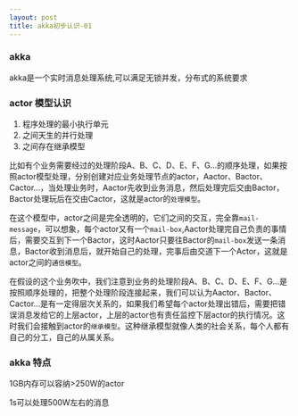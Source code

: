 ```yaml
---
layout: post
title: akka初步认识-01
---
```


### akka
akka是一个实时消息处理系统,可以满足无锁并发，分布式的系统要求


### actor 模型认识

1. 程序处理的最小执行单元
2. 之间天生的并行处理
3. 之间存在继承模型

比如有个业务需要经过的处理阶段A、B、C、D、E、F、G...的顺序处理，如果按照actor模型处理，分别创建对应业务处理节点的actor，Aactor、Bactor、Cactor...，当处理业务时，Aactor先收到业务消息，然后处理完后交由Bactor，Bactor处理玩后在交由Cactor，这就是actor的`处理模型`。

在这个模型中，actor之间是完全透明的，它们之间的交互，完全靠`mail-message`，可以想象，每个actor又有一个`mail-box`,Aactor处理完自己负责的事情后，需要交互到下一个Bactor，这时Aactor只要往Bactor的`mail-box`发送一条消息，Bactor收到消息后，就开始自己的处理，完事后由交道下一个Actor，这就是actor之间的`通信模型`。

在假设的这个业务吹中，我们注意到业务的处理阶段A、B、C、D、E、F、G...是按照顺序处理的，把整个处理阶段连接起来，我们可以认为Aactor、Bactor、Cactor...是有一定得层次关系的，如果我们希望每个actor处理出错后，需要把错误消息发给它的上层actor，上层的actor也有责任监控下层actor的执行情况。这时我们会接触到actor的`继承模型`。这种继承模型就像人类的社会关系，每个人都有自己的分工，自己的从属关系。



### akka 特点

1GB内存可以容纳>250W的actor

1s可以处理500W左右的消息



